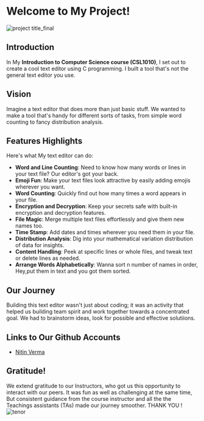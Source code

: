 # Welcome to My Project!
![project title_final](https://github.com/Nitin2005verma/ICS_major_project/assets/163852941/99a11e2a-f7bf-4c54-b105-258ced043266)

## Introduction
In My **Introduction to Computer Science course (CSL1010)**, I set out to create a cool text editor using C programming. I built a tool that's not the general text editor you use.

## Vision
Imagine a text editor that does more than just basic stuff. We wanted to make a tool that's handy for different sorts of tasks, from simple word counting to fancy distribution analysis.

## Features Highlights
Here's what My text editor can do:
- **Word and Line Counting**: Need to know how many words or lines in your text file? Our editor's got your back.
- **Emoji Fun**: Make your text files look attractive by easily adding emojis wherever you want.
- **Word Counting**: Quickly find out how many times a word appears in your file.
- **Encryption and Decryption**: Keep your secrets safe with built-in encryption and decryption features.
- **File Magic**: Merge multiple text files effortlessly and give them new names too.
- **Time Stamp**: Add dates and times wherever you need them in your file.
- **Distribution Analysis**: Dig into your mathematical variation distribution of data for insights.
- **Content Handling**: Peek at specific lines or whole files, and tweak text or delete lines as needed.
- **Arrange Words Alphabetically**: Wanna sort n number of names in order, Hey,put them in text and you got them sorted.

## Our Journey
Building this text editor wasn't just about coding; it was an activity that helped us building team spirit and work together towards a concentrated goal. We had to brainstorm ideas, look for possible and effective solutiions.

## Links to Our Github Accounts
- [Nitin Verma](https://github.com/Nitin2005verma/ICS_major_project)

## Gratitude!
We extend gratitude to our Instructors, who got us this opportunity to interact with our peers. It was fun as well as challenging at the same time, But consistent guidance from the course instructor and all the the Teachings assistants (TAs) made our journey smoother.
                         THANK YOU !
![tenor](https://github.com/Nitin2005verma/ICS_major_project/assets/163852941/ebeb2d28-2d66-4e66-ba36-0d2e9247feab)

